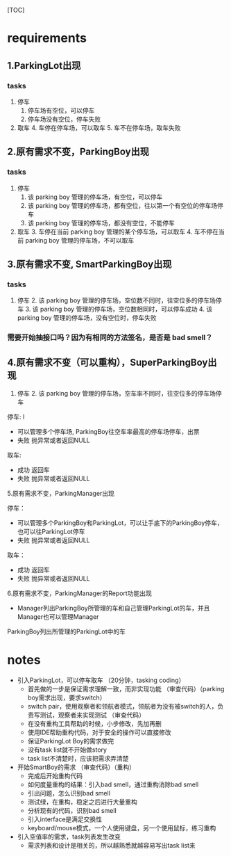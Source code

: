[TOC]
# requirements	
## 1.ParkingLot出现

### tasks
1. 停车
	1. 停车场有空位，可以停车
	2. 停车场没有空位，停车失败
3. 取车
	4. 车停在停车场，可以取车
	5. 车不在停车场，取车失败## 2.原有需求不变，ParkingBoy出现

### tasks
1. 停车
	1. 该 parking boy 管理的停车场，有空位，可以停车
	2. 该 parking boy 管理的停车场，都有空位，往以第一个有空位的停车场停车
	3. 该 parking boy 管理的停车场，都没有空位，不能停车
2. 取车
	3. 车停在当前 parking boy 管理的某个停车场，可以取车
	4. 车不停在当前 parking boy 管理的停车场，不可以取车 ## 3.原有需求不变, SmartParkingBoy出现
### tasks
1. 停车
	2. 该 parking boy 管理的停车场，空位数不同时，往空位多的停车场停车
	3. 该 parking boy 管理的停车场，空位数相同时，可以停车成功
	4. 该 parking boy 管理的停车场，没有空位时，停车失败

### 需要开始抽接口吗？因为有相同的方法签名，是否是 bad smell？
## 4.原有需求不变（可以重构），SuperParkingBoy出现1. 停车
	2. 该 parking boy 管理的停车场，空车率不同时，往空位多的停车场停车
停车:I*	可以管理多个停车场, ParkingBoy往空车率最高的停车场停车，出票*	失败 抛异常或者返回NULL取车:*	成功 返回车*	失败 抛异常或者返回NULL5.原有需求不变，ParkingManager出现停车：*	可以管理多个ParkingBoy和ParkingLot，可以让手底下的ParkingBoy停车，也可以往ParkingLot停车*	失败 抛异常或者返回NULL取车：*	成功 返回车*	失败 抛异常或者返回NULL6.原有需求不变，ParkingManager的Report功能出现*	Manager列出ParkingBoy所管理的车和自己管理ParkingLot的车，并且Manager也可以管理ManagerParkingBoy列出所管理的ParkingLot中的车# notes

*	引入ParkingLot，可以停车取车 （20分钟，tasking coding）	*	首先做的一步是保证需求理解一致，而非实现功能 （审查代码）（parking boy需求出现，要求switch）	*	switch pair，使用观察者和领航者模式，领航者为没有被switch的人，负责写测试，观察者来实现测试 （审查代码）	*	在没有重构工具帮助的时候，小步修改，先加再删	*	使用IDE帮助重构代码，对于安全的操作可以直接修改	*	保证ParkingLot Boy的需求做完	*	没有task list就不开始做story	*	task list不清楚时，应该把需求弄清楚*	开始SmartBoy的需求 （审查代码）（重构）	*	完成后开始重构代码	*	如何度量重构的结果：引入bad smell，通过重构消除bad smell	*	引出问题，怎么识别bad smell	*	测试绿，在重构，稳定之后进行大量重构	*	分析现有的代码，识别bad smell	*	引入interface是满足交换性	*	keyboard/mouse模式，一个人使用键盘，另一个使用鼠标，练习重构*	引入空值率的需求，task列表发生改变	*	需求列表和设计是相关的，所以越熟悉就越容易写出task list来